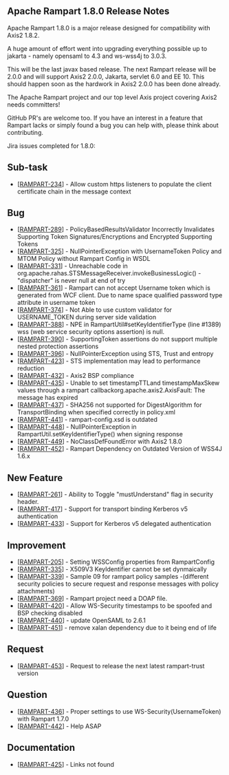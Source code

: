 Apache Rampart 1.8.0 Release Notes
---------------------------------

Apache Rampart 1.8.0 is a major release designed for compatibility with Axis2
1.8.2. 

A huge amount of effort went into upgrading everything possible up to jakarta - 
namely opensaml to 4.3 and ws-wss4j to 3.0.3.

This will be the last javax based release. The next Rampart release will be 2.0.0 
and will support Axis2 2.0.0, Jakarta, servlet 6.0 and EE 10. This should happen
soon as the hardwork in Axis2 2.0.0 has been done already.

The Apache Rampart project and our top level Axis project covering Axis2 needs committers! 

GitHub PR's are welcome too. If you have an interest in a feature that Rampart
lacks or simply found a bug you can help with, please think about contributing.

Jira issues completed for 1.8.0: 

<h2>        Sub-task
</h2>
<ul>
<li>[<a href='https://issues.apache.org/jira/browse/RAMPART-234'>RAMPART-234</a>] -         Allow custom https listeners to populate the client certificate chain in the message context
</li>
</ul>
            
<h2>        Bug
</h2>
<ul>
<li>[<a href='https://issues.apache.org/jira/browse/RAMPART-289'>RAMPART-289</a>] -         PolicyBasedResultsValidator Incorrectly Invalidates Supporting Token Signatures/Encryptions and Encrypted Supporting Tokens
</li>
<li>[<a href='https://issues.apache.org/jira/browse/RAMPART-325'>RAMPART-325</a>] -         NullPointerException with UsernameToken Policy and MTOM Policy without Rampart Config in WSDL
</li>
<li>[<a href='https://issues.apache.org/jira/browse/RAMPART-331'>RAMPART-331</a>] -         Unreachable code in org.apache.rahas.STSMessageReceiver.invokeBusinessLogic() - &quot;dispatcher&quot; is never null at end of try
</li>
<li>[<a href='https://issues.apache.org/jira/browse/RAMPART-361'>RAMPART-361</a>] -         Rampart can not accept Username token which is generated from WCF client. Due to name space qualified password type attribute in username token
</li>
<li>[<a href='https://issues.apache.org/jira/browse/RAMPART-374'>RAMPART-374</a>] -         Not Able to use custom validator for USERNAME_TOKEN during server side validation
</li>
<li>[<a href='https://issues.apache.org/jira/browse/RAMPART-388'>RAMPART-388</a>] -         NPE in RampartUtil#setKeyIdentifierType (line #1389) wss (web service security options assertion) is null.
</li>
<li>[<a href='https://issues.apache.org/jira/browse/RAMPART-390'>RAMPART-390</a>] -         SupportingToken assertions do not support multiple nested protection assertions
</li>
<li>[<a href='https://issues.apache.org/jira/browse/RAMPART-396'>RAMPART-396</a>] -         NullPointerException using STS, Trust and entropy
</li>
<li>[<a href='https://issues.apache.org/jira/browse/RAMPART-423'>RAMPART-423</a>] -         STS implementation may lead to performance reduction
</li>
<li>[<a href='https://issues.apache.org/jira/browse/RAMPART-432'>RAMPART-432</a>] -         Axis2 BSP compliance
</li>
<li>[<a href='https://issues.apache.org/jira/browse/RAMPART-435'>RAMPART-435</a>] -         Unable to set timestampTTLand timestampMaxSkew values through a rampart callbackorg.apache.axis2.AxisFault: The message has expired 
</li>
<li>[<a href='https://issues.apache.org/jira/browse/RAMPART-437'>RAMPART-437</a>] -         SHA256 not supported for DigestAlgorithm for TransportBinding when specified correctly in policy.xml
</li>
<li>[<a href='https://issues.apache.org/jira/browse/RAMPART-441'>RAMPART-441</a>] -         rampart-config.xsd is outdated
</li>
<li>[<a href='https://issues.apache.org/jira/browse/RAMPART-448'>RAMPART-448</a>] -         NullPointerException in RampartUtil.setKeyIdentifierType() when signing response
</li>
<li>[<a href='https://issues.apache.org/jira/browse/RAMPART-449'>RAMPART-449</a>] -         NoClassDefFoundError with Axis2 1.8.0
</li>
<li>[<a href='https://issues.apache.org/jira/browse/RAMPART-452'>RAMPART-452</a>] -         Rampart Dependency on Outdated Version of WSS4J 1.6.x
</li>
</ul>
            
<h2>        New Feature
</h2>
<ul>
<li>[<a href='https://issues.apache.org/jira/browse/RAMPART-261'>RAMPART-261</a>] -         Ability to Toggle &quot;mustUnderstand&quot; flag in security header.
</li>
<li>[<a href='https://issues.apache.org/jira/browse/RAMPART-417'>RAMPART-417</a>] -         Support for transport binding Kerberos v5 authentication
</li>
<li>[<a href='https://issues.apache.org/jira/browse/RAMPART-433'>RAMPART-433</a>] -         Support for Kerberos v5 delegated authentication
</li>
</ul>
    
<h2>        Improvement
</h2>
<ul>
<li>[<a href='https://issues.apache.org/jira/browse/RAMPART-205'>RAMPART-205</a>] -         Setting WSSConfig properties from RampartConfig
</li>
<li>[<a href='https://issues.apache.org/jira/browse/RAMPART-335'>RAMPART-335</a>] -         X509V3 KeyIdentifier cannot be set dynmaically
</li>
<li>[<a href='https://issues.apache.org/jira/browse/RAMPART-339'>RAMPART-339</a>] -         Sample 09 for rampart policy samples -(different security policies to secure request and response messages with policy attachments)
</li>
<li>[<a href='https://issues.apache.org/jira/browse/RAMPART-369'>RAMPART-369</a>] -         Rampart project need a DOAP file. 
</li>
<li>[<a href='https://issues.apache.org/jira/browse/RAMPART-420'>RAMPART-420</a>] -         Allow WS-Security timestamps to be spoofed and BSP checking disabled
</li>
<li>[<a href='https://issues.apache.org/jira/browse/RAMPART-440'>RAMPART-440</a>] -         update OpenSAML to 2.6.1
</li>
<li>[<a href='https://issues.apache.org/jira/browse/RAMPART-451'>RAMPART-451</a>] -         remove xalan dependency due to it being end of life
</li>
</ul>
                                                                    
<h2>        Request
</h2>
<ul>
<li>[<a href='https://issues.apache.org/jira/browse/RAMPART-453'>RAMPART-453</a>] -         Request to release the next latest rampart-trust version
</li>
</ul>
    
<h2>        Question
</h2>
<ul>
<li>[<a href='https://issues.apache.org/jira/browse/RAMPART-436'>RAMPART-436</a>] -         Proper settings to use WS-Security(UsernameToken) with Rampart 1.7.0
</li>
<li>[<a href='https://issues.apache.org/jira/browse/RAMPART-442'>RAMPART-442</a>] -         Help ASAP
</li>
</ul>
                                                                            
<h2>        Documentation
</h2>
<ul>
<li>[<a href='https://issues.apache.org/jira/browse/RAMPART-425'>RAMPART-425</a>] -         Links not found
</li>
</ul>
